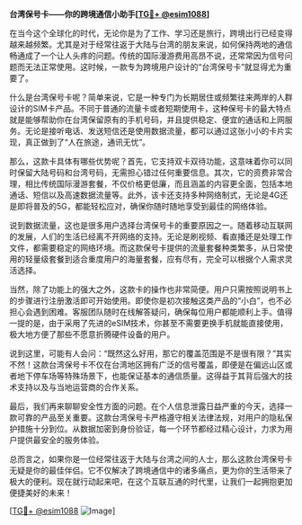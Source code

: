 **台湾保号卡——你的跨境通信小助手[[TG💪+ @esim1088](https://t.me/s/esim1088)]**

在当今这个全球化的时代，无论你是为了工作、学习还是旅行，跨境出行已经变得越来越频繁。尤其是对于经常往返于大陆与台湾的朋友来说，如何保持两地的通信畅通成了一个让人头疼的问题。传统的国际漫游费用高昂不说，还常常因为信号问题而无法正常使用。这时候，一款专为跨境用户设计的“台湾保号卡”就显得尤为重要了。

什么是台湾保号卡呢？简单来说，它是一种专门为长期居住或频繁往来两岸的人群设计的SIM卡产品。不同于普通的流量卡或者短期使用卡，这种保号卡的最大特点就是能够帮助你在台湾保留原有的手机号码，并且提供稳定、便宜的通话和上网服务。无论是接听电话、发送短信还是使用数据流量，都可以通过这张小小的卡片实现，真正做到了“人在旅途，通讯无忧”。

那么，这款卡具体有哪些优势呢？首先，它支持双卡双待功能，这意味着你可以同时保留大陆号码和台湾号码，无需担心错过任何重要信息。其次，它的资费非常合理，相比传统国际漫游套餐，不仅价格更低廉，而且涵盖的内容更全面，包括本地通话、短信以及高速数据流量等。此外，该卡还支持多种网络制式，无论是4G还是即将普及的5G，都能轻松应对，确保你随时随地享受到最佳的网络体验。

说到数据流量，这也是很多用户选择台湾保号卡的重要原因之一。随着移动互联网的发展，人们的生活已经离不开网络的支持。无论是刷视频、看直播还是处理工作文件，都需要稳定的网络环境。而这款保号卡提供的流量套餐种类繁多，从日常使用的轻量级套餐到适合重度用户的海量套餐，应有尽有，完全可以根据个人需求灵活选择。

当然，除了功能上的强大之外，这款卡的操作也非常简便。用户只需按照说明书上的步骤进行注册激活即可开始使用。即使你是初次接触这类产品的“小白”，也不必担心会遇到困难。客服团队随时在线解答疑问，确保每位用户都能顺利上手。值得一提的是，由于采用了先进的eSIM技术，你甚至不需要更换手机就能直接使用，极大地方便了那些不愿意折腾硬件设备的用户。

说到这里，可能有人会问：“既然这么好用，那它的覆盖范围是不是很有限？”其实不然！这款台湾保号卡不仅在台湾地区拥有广泛的信号覆盖，即便是在偏远山区或者地下停车场等特殊场景下，也能保证基本的通信质量。这得益于其背后强大的技术支持以及与当地运营商的合作关系。

最后，我们再来聊聊安全性方面的问题。在个人信息泄露日益严重的今天，选择一款可靠的产品至关重要。这款台湾保号卡严格遵守相关法律法规，对用户的隐私保护措施十分到位。从数据加密到身份验证，每一个环节都经过精心设计，力求为用户提供最安全的服务体验。

总而言之，如果你是一位经常往返于大陆与台湾之间的人士，那么这款台湾保号卡无疑是你的最佳伴侣。它不仅解决了跨境通信中的诸多痛点，更为你的生活带来了极大的便利。现在就行动起来吧，在这个互联互通的时代里，让我们一起拥抱更加便捷美好的未来！

[[TG💪+ @esim1088](https://t.me/s/esim1088) ![Image](https://i.postimg.cc/4NQfJmqS/Snipaste-2025-05-13-00-14-12.png)]